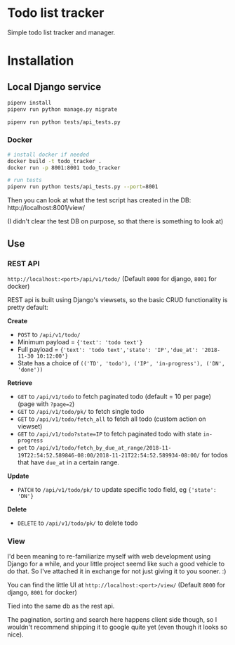 Todo list tracker
=================

Simple todo list tracker and manager.

# Installation

## Local Django service

```bash
pipenv install
pipenv run python manage.py migrate

pipenv run python tests/api_tests.py
```

### Docker

```bash
# install docker if needed
docker build -t todo_tracker .
docker run -p 8001:8001 todo_tracker

# run tests
pipenv run python tests/api_tests.py --port=8001
```

Then you can look at what the test script has created in the DB:
http://localhost:8001/view/

(I didn't clear the test DB on purpose, so that there is something to look at)

## Use

### REST API

`http://localhost:<port>/api/v1/todo/`  (Default `8000` for django, `8001` for docker)

REST api is built using Django's viewsets, so the basic CRUD functionality is pretty default:

**Create**
- `POST` to `/api/v1/todo/`
- Minimum payload = `{'text': 'todo text'}`
- Full payload = `{'text': 'todo text','state': 'IP','due_at': '2018-11-30 10:12:00'}`
- State has a choice of `(('TD', 'todo'), ('IP', 'in-progress'), ('DN', 'done'))`

**Retrieve**
- `GET` to `/api/v1/todo`  to fetch paginated todo (default = 10 per page) (page with `?page=2`)
- `GET` to `/api/v1/todo/pk/`  to fetch single todo
- `GET` to `/api/v1/todo/fetch_all`  to fetch all todo (custom action on viewset)
- `GET` to `/api/v1/todo?state=IP`  to fetch paginated todo with state `in-progress`
- `get` to `/api/v1/todo/fetch_by_due_at_range/2018-11-19T22:54:52.589846-08:00/2018-11-21T22:54:52.589934-08:00/` for todos that have `due_at` in a certain range.

**Update**
- `PATCH` to `/api/v1/todo/pk/` to update specific todo field, eg `{'state': 'DN'}`

**Delete**
- `DELETE` to `/api/v1/todo/pk/` to delete todo


### View
I'd been meaning to re-familiarize myself with web development using Django for a while, and your little project
seemd like such a good vehicle to do that.  So I've attached it in exchange for not just giving it to you sooner. :)

You can find the little UI at  `http://localhost:<port>/view/`  (Default `8000` for django, `8001` for docker)

Tied into the same db as the rest api. 
 
The pagination, sorting and search here happens client side though, so I wouldn't
recommend shipping it to google quite yet (even though it looks so nice).
